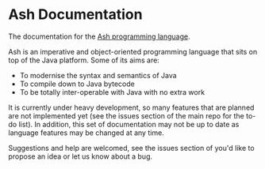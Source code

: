# Ash Documentation
The documentation for the [Ash programming language](https://github.com/ash-lang/ash).

Ash is an imperative and object-oriented programming language that sits on top of the Java platform. Some of its aims are:

* To modernise the syntax and semantics of Java
* To compile down to Java bytecode
* To be totally inter-operable with Java with no extra work

It is currently under heavy development, so many features that are planned are not implemented yet (see the issues section of the main repo for the to-do list). In addition, this set of documentation may not be up to date as language features may be changed at any time.

Suggestions and help are welcomed, see the issues section of you'd like to propose an idea or let us know about a bug.

